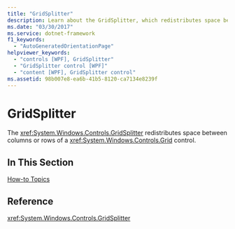 ```yaml
---
title: "GridSplitter"
description: Learn about the GridSplitter, which redistributes space between columns or rows of a Grid control, via helpful links.
ms.date: "03/30/2017"
ms.service: dotnet-framework
f1_keywords:
  - "AutoGeneratedOrientationPage"
helpviewer_keywords:
  - "controls [WPF], GridSplitter"
  - "GridSplitter control [WPF]"
  - "content [WPF], GridSplitter control"
ms.assetid: 98b007e8-ea6b-41b5-8120-ca7134e8239f
---
```

# GridSplitter

The <xref:System.Windows.Controls.GridSplitter> redistributes space between columns or rows of a <xref:System.Windows.Controls.Grid> control.

## In This Section

[How-to Topics](gridsplitter-how-to-topics.md)

## Reference

<xref:System.Windows.Controls.GridSplitter>
